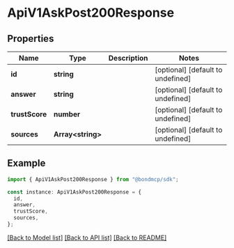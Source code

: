 # ApiV1AskPost200Response

## Properties

| Name           | Type                    | Description | Notes                             |
| -------------- | ----------------------- | ----------- | --------------------------------- |
| **id**         | **string**              |             | [optional] [default to undefined] |
| **answer**     | **string**              |             | [optional] [default to undefined] |
| **trustScore** | **number**              |             | [optional] [default to undefined] |
| **sources**    | **Array&lt;string&gt;** |             | [optional] [default to undefined] |

## Example

```typescript
import { ApiV1AskPost200Response } from "@bondmcp/sdk";

const instance: ApiV1AskPost200Response = {
  id,
  answer,
  trustScore,
  sources,
};
```

[[Back to Model list]](../README.md#documentation-for-models) [[Back to API list]](../README.md#documentation-for-api-endpoints) [[Back to README]](../README.md)
